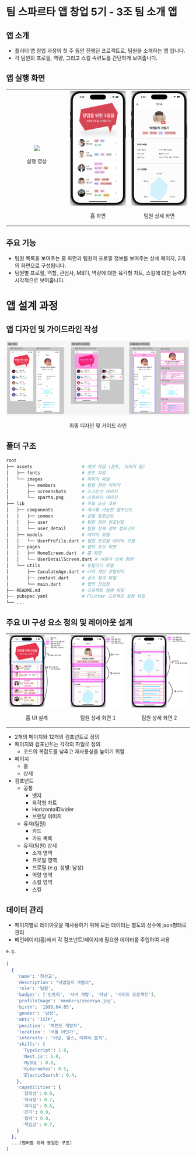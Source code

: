 # 팀 스파르타 앱 창업 5기 - 3조 팀 소개 앱

## 앱 소개

- 플러터 앱 창업 과정의 첫 주 동안 진행된 프로젝트로, 팀원을 소개하는 앱 입니다. 
- 각 팀원의 프로필, 역량, 그리고 스킬 숙련도를 간단하게 보여줍니다.

## 앱 실행 화면

<table>
    <tr>
        <td align="center" width="33%">
            <img src="./assets/images/screenshots/sample.gif" width="200"/>
            <p>실행 영상</p>
        </td>
        <td align="center" width="33%">
            <img src="./assets/images/screenshots/home_screenshot.png" width="200"/>
            <p>홈 화면</p>
        </td>
        <td align="center" width="33%">
            <img src="./assets/images/screenshots/user_detail_screenshot.png" width="200"/>
            <p>팀원 상세 화면</p>
        </td>
    </tr>
</table>


## 주요 기능

- 팀원 목록을 보여주는 홈 화면과 팀원의 프로필 정보를 보여주는 상세 페이지, 2개의 화면으로 구성됩니다.
- 팀원별 프로필, 역할, 관심사, MBTI, 역량에 대한 육각형 차트, 스킬에 대한 능력치 시각적으로 보여줍니다.

# 앱 설계 과정

## 앱 디자인 및 가이드라인 작성

<div style="text-align: center;">
    <img src="./assets/images/screenshots/design_guideline.png" alt="디자인 가이드라인" width="1200"/>
    <p>최종 디자인 및 가이드 라인</p>
</div>

## 폴더 구조
```bash
root
├── assets                   # 애셋 파일 (폰트, 이미지 등)
│   ├── fonts                # 폰트 파일
│   └── images               # 이미지 파일
│       ├── members          # 팀원 관련 이미지
│       ├── screenshots      # 스크린샷 이미지
│       └── sparta.png       # 스파르타 이미지
├── lib                      # 주요 소스 코드
│   ├── components           # 재사용 가능한 컴포넌트
│   │   ├── common           # 공통 컴포넌트
│   │   ├── user             # 팀원 관련 컴포넌트
│   │   └── user_detail      # 팀원 상세 정보 컴포넌트
│   ├── models               # 데이터 모델
│   │   └── UserProfile.dart # 팀원 프로필 데이터 모델
│   ├── pages                # 앱의 주요 화면
│   │   ├── HomeScreen.dart  # 홈 화면
│   │   └── UserDetailScreen.dart # 사용자 상세 화면
│   └── utils                # 유틸리티 파일
│       ├── CaculateAge.dart # 나이 계산 유틸리티
│       ├── contant.dart     # 상수 정의 파일
│       └── main.dart        # 앱의 진입점
├── README.md                # 프로젝트 설명 파일
├── pubspec.yaml             # Flutter 프로젝트 설정 파일
└── ...
```

## 주요 UI 구성 요소 정의 및 레이아웃 설계

<table width="100%">
    <tr>
        <td align="center" width="33%">
            <img src="./assets/images/screenshots/home_introduction.jpeg" width="100%"/>
            <p>홈 UI 설계</p>
        </td>
        <td align="center" width="33%">
            <img src="./assets/images/screenshots/user_detail_1_introduction.jpeg" width="100%"/>
            <p>팀원 상세 화면 1</p>
        </td>
        <td align="center" width="33%">
            <img src="./assets/images/screenshots/user_detail_2_introduction.jpeg" width="100%"/>
            <p>팀원 상세 화면 2</p>
        </td>
    </tr>
</table>


- 2개의 페이지와 12개의 컴포넌트로 정의
- 페이지와 컴포넌트는 각각의 파일로 정의
    - 코드의 복잡도를 낮추고 재사용성을 높이기 위함
- 페이지
    - 홈
    - 상세
- 컴포넌트
  - 공통
    - 뱃지
    - 육각형 차트
    - HorizontalDivider
    - 브랜딩 이미지
  - 유저(팀원)
    - 카드
    - 카드 목록
  - 유저(팀원) 상세
    - 소개 영역
    - 프로필 영역
    - 프로필 (e.g. 성별: 남성)
    - 역량 영역
    - 스킬 영역
    - 스킬

## 데이터 관리

- 페이지별로 레이아웃을 재사용하기 위해 모든 데이터는 별도의 상수에 json형태로 관리
- 메인페이지(홈)에서 각 컴포넌트/페이지에 필요한 데이터를 주입하여 사용

```elixir
e.g.

[
  {
    'name': '정선교',
    'description': "덕업일치 개발자",
    'role': '팀원',
    'badges': ['인프라', '서버 개발', '러닝', '사이드 프로젝트'],
    'profileImage': 'members/seonkyo.jpg',
    'birth': '1996.04.05',
    'gender': '남성',
    'mbti': 'ISTP',
    'position': '백엔드 개발자',
    'location': '서울 어딘가',
    'interests': '러닝, 헬스, 데이터 분석',
    'skills': {
      'TypeScript': 1.0,
      'Nest.js': 1.0,
      'MySQL': 0.8,
      'Kubernetes': 0.5,
      'ElasticSearch': 0.4,
    },
    'capabilities': {
      '창의성': 0.9,
      '적극성': 0.7,
      '리더십': 0.6,
      '끈기': 0.9,
      '협력': 0.8,
      '책임감': 0.7,
    }
  },
  ...(멤버별 위와 동일한 구조)
]
